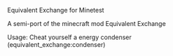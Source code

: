 Equivalent Exchange for Minetest

A semi-port of the minecraft mod Equivalent Exchange

Usage:
Cheat yourself a energy condenser (equivalent_exchange:condenser)